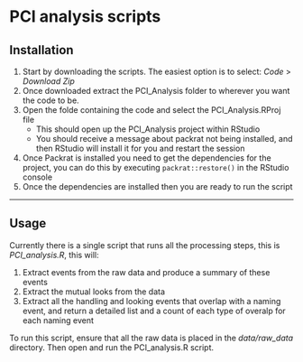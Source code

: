 # PCI analysis scripts

## Installation

1. Start by downloading the scripts. The easiest option is to select: *Code* > *Download Zip*
2. Once downloaded extract the PCI_Analysis folder to wherever you want the code to be.
3. Open the folde containing the code and select the PCI_Analysis.RProj file
   - This should open up the PCI_Analysis project within RStudio
   - You should receive a message about packrat not being installed, and then RStudio will install it for you and restart the session
4. Once Packrat is installed you need to get the dependencies for the project, you can do this by executing `packrat::restore()` in the RStudio console
5. Once the dependencies are installed then you are ready to run the script

---

## Usage

Currently there is a single script that runs all the processing steps, this is *PCI_analysis.R*, this will:
1. Extract events from the raw data and produce a summary of these events
2. Extract the mutual looks from the data
3. Extract all the handling and looking events that overlap with a naming event, and return a detailed list and a count of each type of overalp for each naming event

To run this script, ensure that all the raw data is placed in the *data/raw_data* directory. Then open and run the PCI_analysis.R script.
